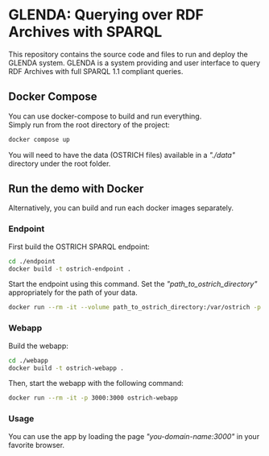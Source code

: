 # GLENDA: Querying over RDF Archives with SPARQL
This repository contains the source code and files to run and deploy the GLENDA system.
GLENDA is a system providing and user interface to query RDF Archives with full SPARQL 1.1 compliant queries.

## Docker Compose

You can use docker-compose to build and run everything.  
Simply run from the root directory of the project:
```bash
docker compose up
```
You will need to have the data (OSTRICH files) available in a *"./data"* directory under the root folder.

## Run the demo with Docker

Alternatively, you can build and run each docker images separately.

### Endpoint
First build the OSTRICH SPARQL endpoint:
```bash
cd ./endpoint
docker build -t ostrich-endpoint .
```
Start the endpoint using this command. Set the *"path_to_ostrich_directory"* appropriately for the path of your data.
```bash
docker run --rm -it --volume path_to_ostrich_directory:/var/ostrich -p 42564:42564 ostrich-endpoint
```

### Webapp
Build the webapp:
```bash
cd ./webapp
docker build -t ostrich-webapp .
```
Then, start the webapp with the following command:
```bash
docker run --rm -it -p 3000:3000 ostrich-webapp
```

### Usage

You can use the app by loading the page *"you-domain-name:3000"* in your favorite browser.
